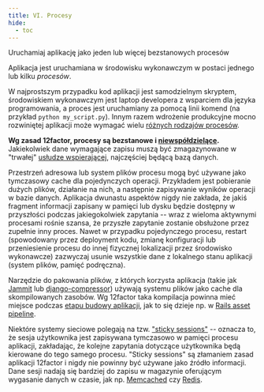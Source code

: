 ```yaml
---
title: VI. Procesy
hide:
  - toc
---
```

Uruchamiaj aplikację jako jeden lub więcej bezstanowych procesów

Aplikacja jest uruchamiana w środowisku wykonawczym w postaci jednego lub kilku *procesów*.

W najprostszym przypadku kod aplikacji jest samodzielnym skryptem, środowiskiem wykonawczym jest laptop developera z wsparciem dla języka programowania, a proces jest uruchamiany za pomocą linii komend (na przykład `python my_script.py`). Innym razem wdrożenie produkcyjne mocno rozwiniętej aplikacji może wymagać wielu [różnych rodzajów procesów](./concurrency.md).

**Wg zasad 12factor, procesy są bezstanowe i [niewspółdzielące](http://en.wikipedia.org/wiki/Shared_nothing_architecture).**  Jakiekolwiek dane wymagające zapisu muszą być zmagazynowane w "trwałej" [usłudze wspierającej](./backing-services.md), najczęściej będącą bazą danych.

Przestrzeń adresowa lub system plików procesu mogą być używane jako tymczasowy cache dla pojedynczych operacji. Przykładem jest pobieranie dużych plików, działanie na nich, a następnie zapisywanie wyników operacji w bazie danych. Aplikacja dwunastu aspektów nigdy nie zakłada, że jakiś fragment informacji zapisany w pamięci lub dysku będzie dostępny w przyszłości podczas jakiegokolwiek zapytania -- wraz z wieloma aktywnymi procesami rośnie szansa, że przyszłe zapytanie zostanie obsłużone przez zupełnie inny proces. Nawet w przypadku pojedynczego procesu, restart (spowodowany przez deployment kodu, zmianę konfiguracji lub przeniesienie procesu do innej fizycznej lokalizacji przez środowisko wykonawcze) zazwyczaj usunie wszystkie dane z lokalnego stanu aplikacji (system plików, pamięć podręczna).

Narzędzie do pakowania plików, z których korzysta aplikacja (takie jak [Jammit](http://documentcloud.github.io/jammit/) lub [django-compressor](http://django-compressor.readthedocs.org/)) używają systemu plików jako cache dla skompilowanych zasobów.  Wg 12factor taka kompilacja powinna mieć miejsce podczas [etapu budowy aplikacji](./build-release-run.md), jak to się dzieje np. w [Rails asset pipeline](http://guides.rubyonrails.org/asset_pipeline.html).

Niektóre systemy sieciowe polegają na tzw. ["sticky sessions"](http://en.wikipedia.org/wiki/Load_balancing_%28computing%29#Persistence) -- oznacza to, że sesja użytkownika jest zapisywana tymczasowo w pamięci procesu aplikacji, zakładając, że kolejne zapytania dotyczące użytkownika będą kierowane do tego samego procesu. "Sticky sessions" są złamaniem zasad aplikacji 12factor i nigdy nie powinny być używane jako źródło informacji. Dane sesji nadają się bardziej do zapisu w magazynie oferującym wygasanie danych w czasie, jak np. [Memcached](http://memcached.org/) czy [Redis](http://redis.io/).

